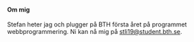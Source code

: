 #### Om mig

Stefan heter jag och plugger på BTH första året på programmet webbprogrammering. Ni kan nå mig på stli19@student.bth.se.
